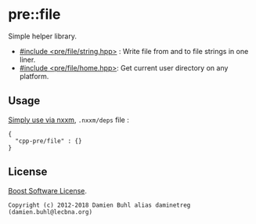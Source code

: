 # pre::file
Simple helper library.

* [#include <pre/file/string.hpp>](pre/file/string.hpp) : Write file from and to file strings in one liner.
* [#include <pre/file/home.hpp>](pre/file/home.hpp): Get current user directory on any platform.

## Usage
[Simply use via nxxm](https://nxxm.github.io/), `.nxxm/deps` file : 
```
{
  "cpp-pre/file" : {}
}
```

## License
[Boost Software License](./LICENSE).

```
Copyright (c) 2012-2018 Damien Buhl alias daminetreg (damien.buhl@lecbna.org)
```
